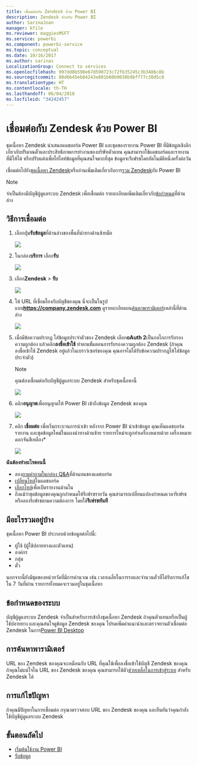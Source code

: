 ```yaml
---
title: เชื่อมต่อกับ Zendesk ด้วย Power BI
description: Zendesk สำหรับ Power BI
author: SarinaJoan
manager: kfile
ms.reviewer: maggiesMSFT
ms.service: powerbi
ms.component: powerbi-service
ms.topic: conceptual
ms.date: 10/16/2017
ms.author: sarinas
LocalizationGroup: Connect to services
ms.openlocfilehash: 997dd8b598e67d590723c72fb35245c3b3486c8b
ms.sourcegitcommit: 80d6b45eb84243e801b60b9038b9bff77c30d5c8
ms.translationtype: HT
ms.contentlocale: th-TH
ms.lasthandoff: 06/04/2018
ms.locfileid: "34242457"
---
```

# <a name="connect-to-zendesk-with-power-bi"></a>เชื่อมต่อกับ Zendesk ด้วย Power BI
ชุดเนื้อหา Zendesk นำเสนอแดชบอร์ด Power BI และชุดของรายงาน Power BI ที่มีข้อมูลเชิงลึกเกี่ยวกับปริมาณตั๋วและประสิทธิภาพการทำงานของบริษัทตัวแทน คุณสามารถใช้แดชบอร์ดและรายงานที่มีให้ได้ หรือปรับแต่งเพื่อไฮไลท์ข้อมูลที่คุณสนใจมากที่สุด  ข้อมูลจะรีเฟรชโดยอัตโนมัติหนึ่งครั้งต่อวัน 

เชื่อมต่อไปยัง[ชุดเนื้อหา Zendesk](https://app.powerbi.com/getdata/services/zendesk)หรืออ่านเพิ่มเติมเกี่ยวกับการ[รวม Zendesk](https://powerbi.microsoft.com/integrations/zendesk)กับ Power BI

>[!NOTE]
>จำเป็นต้องมีบัญชีผู้ดูแลระบบ Zendesk เพื่อเชื่อมต่อ รายละเอียดเพิ่มเติมเกี่ยวกับ[ข้อกำหนด](#Requirements)ที่ด้านล่าง

## <a name="how-to-connect"></a>วิธีการเชื่อมต่อ
1. เลือกปุ่ม**รับข้อมูล**ที่ด้านล่างของพื้นที่นำทางด้านซ้ายมือ
   
   ![](media/service-connect-to-zendesk/pbi_getdata.png)
2. ในกล่อง**บริการ** เลือก**รับ**
   
   ![](media/service-connect-to-zendesk/pbi_getservices.png) 
3. เลือก**Zendesk** \> **รับ**
   
   ![](media/service-connect-to-zendesk/zendesk.png)
4. ให้ URL ที่เชื่อมโยงกับบัญชีของคุณ นี่จะเป็นในรูปแบบ**https://company.zendesk.com** ดูรายละเอียดบน[ค้นหาพารามิเตอร์](#FindingParams)เหล่านี้ที่ด้านล่าง
   
   ![](media/service-connect-to-zendesk/pbi_zendeskconnect.png)
5. เมื่อมีข้อความปรากฏ ใส่ข้อมูลประจำตัวของ Zendesk  เลือก**oAuth 2**เป็นกลไกการรับรองความถูกต้อง แล้วคลิก**ลงชื่อเข้าใช้** ทำตามขั้นตอนการรับรองความถูกต้อง Zendesk (ถ้าคุณลงชื่อเข้าใช้ Zendesk อยู่แล้วในเบราว์เซอร์ของคุณ คุณอาจไม่ได้รับข้อความปรากฏให้ใส่ข้อมูลประจำตัว)
   
   > [!NOTE]
   > คุณต้องเชื่อมต่อกับบัญชีผู้ดูแลระบบ Zendesk สำหรับชุดเนื้อหานี้ 
   > 
   > 
   
   ![](media/service-connect-to-zendesk/pbi_zendesksignin.png)
6. คลิก**อนุญาต**เพื่ออนุญาตให้ Power BI เข้าถึงข้อมูล Zendesk ของคุณ
   
   ![](media/service-connect-to-zendesk/zendesk2.jpg)
7. คลิก **เชื่อมต่อ** เพื่อเริ่มกระบวนการนำเข้า หลังจาก Power BI นำเข้าข้อมูล คุณเห็นแดชบอร์ด รายงาน และชุดข้อมูลใหม่ในแผงนำทางด้านซ้าย รายการใหม่จะถูกทำเครื่องหมายด้วย เครื่องหมายดอกจันสีเหลือง\*
   
   ![](media/service-connect-to-zendesk/pbi_zendeskdash.png)

**ฉันต้องทำอะไรตอนนี้**

* ลอง[ถามคำถามในกล่อง Q&A](power-bi-q-and-a.md)ที่ด้านบนของแดชบอร์ด
* [เปลี่ยนไทล์](service-dashboard-edit-tile.md)ในแดชบอร์ด
* [เลือกไทล์](service-dashboard-tiles.md)เพื่อเปิดรายงานด้านใน
* ถึงแม้ว่าชุดข้อมูลของคุณถูกกำหนดให้รีเฟรซรายวัน คุณสามารถเปลี่ยนแปลงกำหนดเวลารีเฟรช หรือลองรีเฟรชตามความต้องการ โดยใช้**รีเฟรชทันที**

## <a name="whats-included"></a>มีอะไรรวมอยู่บ้าง
ชุดเนื้อหา Power BI ประกอบด้วยข้อมูลต่อไปนี้:  

* ผู้ใช้ (ผู้ใช้ปลายทางและตัวแทน)  
* องค์กร  
* กลุ่ม  
* ตั๋ว  

นอกจากนี้ยังมีชุดของหน่วยวัดที่มีการคำนวณ เช่น เวลาเฉลี่ยในการรอและจำนวนตั๋วที่ได้รับการแก้ไขใน 7 วันที่ผ่าน รายการทั้งหมดจะรวมอยู่ในชุดเนื้อหา

<a name="Requirements"></a>

## <a name="system-requirements"></a>ข้อกำหนดของระบบ
บัญชีผู้ดูแลระบบ Zendesk จำเป็นสำหรับการเข้าถึงชุดเนื้อหา Zendesk ถ้าคุณตัวแทนหรือเป็นผู้ใช้ปลายทาง และคุณสนใจดูข้อมูล Zendesk ของคุณ โปรดเพิ่มคำแนะนำและตรวจทานตัวเชื่อมต่อ Zendesk ในการ[Power BI Desktop](desktop-connect-to-data.md)

<a name="FindingParams"></a>

## <a name="finding-parameters"></a>การค้นหาพารามิเตอร์
URL ของ Zendesk ของคุณจะเหมือนกับ URL ที่คุณใช้เพื่อลงชื่อเข้าใช้บัญชี Zendesk ของคุณ ถ้าคุณไม่แน่ใจใน URL ของ Zendesk ของคุณ คุณสามารถใช้ตัว[ช่วยเหลือในการเข้าสู่ระบบ](https://www.zendesk.com/login/) สำหรับ Zendesk ได้

## <a name="troubleshooting"></a>การแก้ไขปัญหา
ถ้าคุณมีปัญหาในการเชื่อมต่อ กรุณาตรวจสอบ URL ของ Zendesk ของคุณ และยืนยันว่าคุณกำลังใช้บัญชีผู้ดูแลระบบ Zendesk

## <a name="next-steps"></a>ขั้นตอนถัดไป
* [เริ่มต้นใช้งาน Power BI](service-get-started.md)
* [รับข้อมูล](service-get-data.md)

